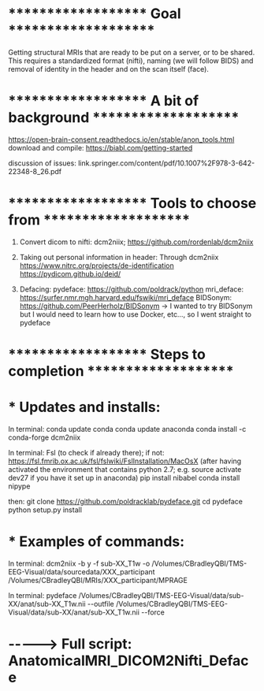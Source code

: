 # ****************** Goal *******************
Getting structural MRIs that are ready to be put on a server, or to be shared.
This requires a standardized format (nifti), naming (we will follow BIDS) and removal of identity in the header and on the scan itself (face).


# ****************** A bit of background *******************
https://open-brain-consent.readthedocs.io/en/stable/anon_tools.html
download and compile: https://biabl.com/getting-started

discussion of issues: link.springer.com/content/pdf/10.1007%2F978-3-642-22348-8_26.pdf


# ****************** Tools to choose from *******************

1. Convert dicom to nifti:
dcm2niix; https://github.com/rordenlab/dcm2niix

2. Taking out personal information in header:
Through dcm2niix
https://www.nitrc.org/projects/de-identification
https://pydicom.github.io/deid/

3. Defacing:
pydeface: https://github.com/poldrack/python
mri_deface: https://surfer.nmr.mgh.harvard.edu/fswiki/mri_deface
BIDSonym: https://github.com/PeerHerholz/BIDSonym
-> I wanted to try BIDSonym but I would need to learn how to use Docker, etc…, so I went straight to pydeface


# ****************** Steps to completion *******************

# * Updates and installs:
In terminal:
conda update conda
conda update anaconda
conda install -c conda-forge dcm2niix

In terminal:
Fsl (to check if already there); if not: https://fsl.fmrib.ox.ac.uk/fsl/fslwiki/FslInstallation/MacOsX
(after having activated the environment that contains python 2.7; e.g. source activate dev27 if you have it set up in anaconda)
pip install nibabel
conda install nipype

then:
git clone https://github.com/poldracklab/pydeface.git
cd pydeface
python setup.py install

# * Examples of commands:
In terminal:
dcm2niix -b y -f sub-XX_T1w -o /Volumes/CBradleyQBI/TMS-EEG-Visual/data/sourcedata/XXX_participant /Volumes/CBradleyQBI/MRIs/XXX_participant/MPRAGE

In terminal:
pydeface /Volumes/CBradleyQBI/TMS-EEG-Visual/data/sub-XX/anat/sub-XX_T1w.nii --outfile /Volumes/CBradleyQBI/TMS-EEG-Visual/data/sub-XX/anat/sub-XX_T1w.nii --force

# -----> Full script: AnatomicalMRI_DICOM2Nifti_Deface
